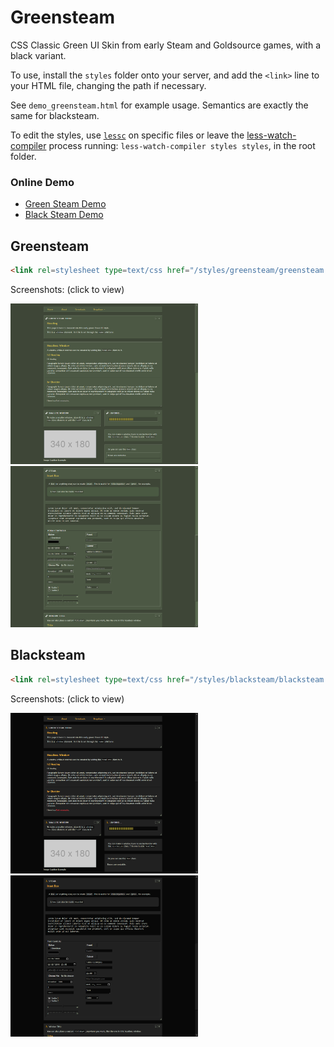 # Greensteam

CSS Classic Green UI Skin from early Steam and Goldsource games, with a black variant.

To use, install the `styles` folder onto your server, and add the `<link>` line to your HTML file, changing the path if necessary.

See `demo_greensteam.html` for example usage. Semantics are exactly the same for blacksteam.

To edit the styles, use [`lessc`](http://lesscss.org/usage/) on specific files or leave the [less-watch-compiler](https://www.npmjs.com/package/less-watch-compiler) process running: `less-watch-compiler styles styles`, in the root folder.

### Online Demo

- [Green Steam Demo](https://alpynedreams.github.io/greensteam.css/demo_greensteam)
- [Black Steam Demo](https://alpynedreams.github.io/greensteam.css/demo_blacksteam)

## Greensteam
```html
<link rel=stylesheet type=text/css href="/styles/greensteam/greensteam.css">
```
Screenshots: (click to view)

<img src="https://raw.githubusercontent.com/AlpyneDreams/greensteam.css/master/screenshots/greensteam1.png" width="300"> <img src="https://raw.githubusercontent.com/AlpyneDreams/greensteam.css/master/screenshots/greensteam2.png" width="300">


## Blacksteam
```html
<link rel=stylesheet type=text/css href="/styles/blacksteam/blacksteam.css">
```
Screenshots: (click to view)

<img src="https://raw.githubusercontent.com/AlpyneDreams/greensteam.css/master/screenshots/blacksteam1.png" width="300"> <img src="https://raw.githubusercontent.com/AlpyneDreams/greensteam.css/master/screenshots/blacksteam2.png" width="300">
